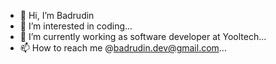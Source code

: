 - 👋 Hi, I’m Badrudin
- 👀 I’m interested in coding...
- 🌱 I’m currently working as software developer at Yooltech...
- 📫 How to reach me @badrudin.dev@gmail.com...

<!---
Badrudin-cloud/Badrudin-cloud is a ✨ special ✨ repository because its `README.md` (this file) appears on your GitHub profile.
You can click the Preview link to take a look at your changes.
--->
